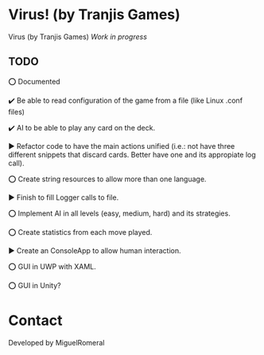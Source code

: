 # Virus! (by Tranjis Games)
Virus (by Tranjis Games) *Work in progress*

## TODO

:o:
Documented

:heavy_check_mark:
Be able to read configuration of the game from a file (like Linux .conf files)

:heavy_check_mark:
AI to be able to play any card on the deck.

:arrow_forward:
Refactor code to have the main actions unified (i.e.: not have three different snippets that discard cards. Better have one and its appropiate log call).

:o:
Create string resources to allow more than one language.

:arrow_forward:
Finish to fill Logger calls to file.

:o:
Implement AI in all levels (easy, medium, hard) and its strategies.

:o:
Create statistics from each move played.

:arrow_forward:
Create an ConsoleApp to allow human interaction.

:o:
GUI in UWP with XAML.

:o:
GUI in Unity?

# Contact

Developed by MiguelRomeral
